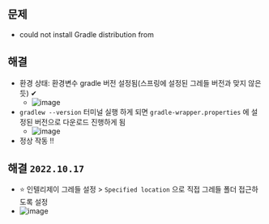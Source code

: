 ## 문제 
- could not install Gradle distribution from

## 해결 
- 환경 상태: 환경변수 gradle 버전 설정됨(스프링에 설정된 그레들 버전과 맞지 않은 듯) ✔
  - ![image](https://user-images.githubusercontent.com/61215550/182982271-86c8a664-d425-404e-aaea-a527084d897a.png)
- `gradlew --version` 터미널 실행 하게 되면 `gradle-wrapper.properties` 에 설정된 버전으로 다운로드 진행하게 됨
  - ![image](https://user-images.githubusercontent.com/61215550/182982316-6dd4f79f-c122-4fb9-a1cb-ae10d6bf36c3.png)
- 정상 작동 !! 

## 해결 `2022.10.17` 
- ⭐ 인텔리제이 그레들 설정 > `Specified location` 으로 직접 그레들 폴더 접근하도록 설정
- ![image](https://user-images.githubusercontent.com/61215550/196068441-cee2afb9-66e9-4cec-851e-ef07172e1472.png)


